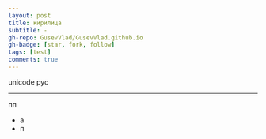```yaml
---
layout: post
title: кирилица
subtitle: -
gh-repo: GusevVlad/GusevVlad.github.io
gh-badge: [star, fork, follow]
tags: [test]
comments: true
---
```


unicode
рус

---

пп

- а
- п